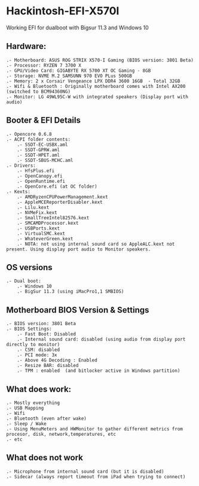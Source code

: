 # Hackintosh-EFI-X570I

Working EFI for dualboot with Bigsur 11.3 and Windows 10


Hardware:
---------
	.- Motherboard: ASUS ROG STRIX X570-I Gaming (BIOS version: 3801 Beta)
	.- Processor: RYZEN 7 3700 X
	.- GPU/Video Card: GIGABYTE RX 5700 XT OC Gaming - 8GB
	.- Storage: NVME M.2 SAMSUNN 970 EVO PLus 500GB
	.- Memory: 2 x Corsair Vengeance LPX DDR4 3600 16GB  - Total 32GB
	.- Wifi & Bluetooth : Originally motherboard comes with Intel AX200 (switched to BCM94360NG)
	.- Monitor: LG 49WL95C-W with integrated speakers (Display port with audio)

Booter & EFI Details
---------------------
	.- Opencore 0.6.8
	.- ACPI folder contents:
		.- SSDT-EC-USBX.aml
		.- SSDT-GPRW.aml
		.- SSDT-HPET.aml
		.- SSDT-SBUS-MCHC.aml
	.- Drivers:
		.- HfsPlus.efi
		.- OpenCanopy.efi
		.- OpenRuntime.efi
		.- OpenCore.efi (at OC folder)
	.- Kexts:
		.- AMDRyzenCPUPowerManagement.kext
		.- AppleMCEReporterDisabler.kext
		.- Lilu.kext
		.- NVMeFix.kext
		.- SmallTreeIntel82576.kext
		.- SMCAMDProcessor.kext
		.- USBPorts.kext
		.- VirtualSMC.kext
		.- WhateverGreen.kext
		.- NOTA: not using internal sound card so AppleALC.kext not present. Using display port audio to Monitor speakers.

OS versions
--------------
	.- Dual boot:
		.- Windows 10
		.- BigSur 11.3 (using iMacPro1,1 SMBIOS)


Motherboard BIOS Version & Settings
-----------------------------------
	.- BIOS version: 3801 Beta
	.- BIOS Settings:
		.- Fast Boot: Disabled
		.- Internal sound card: disabled (using audio from display port directly to monitor)
		.- CSM: disabled
		.- PCI mode: 3x
		.- Above 4G Decoding : Enabled
		.- Resize BAR: disabled
		.- TPM : enabled  (and bitlocker active in Windows partition)


What does work:
---------------
	.- Mostly everything
	.- USB Mapping
	.- Wifi
	.- Bluetooth (even after wake)
	.- Sleep / Wake
	.- Using MenuMeters and HWMonitor to gather different metrics from procesor, disk, network,temperatures, etc
	.- etc


What does not work
-------------------
	.- Microphone from internal sound card (but it is disabled)
	.- Sidecar (always report timeout from iPad when trying to connect)

